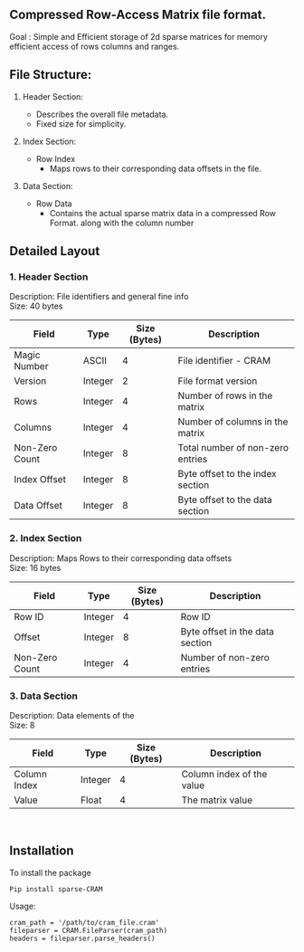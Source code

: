 ## Compressed Row-Access Matrix file format.

Goal : Simple and Efficient storage of 2d sparse matrices for memory efficient access of rows columns and ranges.

## File Structure:
1. Header Section:
    - Describes the overall file metadata.
    - Fixed size for simplicity.

2. Index Section:
    - Row Index
        - Maps rows to their corresponding data offsets in the file.
    <!-- - Column Index
        - Maps columns to their corresponding data offsets in the file. -->

3. Data Section:
    - Row Data
        - Contains the actual sparse matrix data in a compressed Row Format. along with the column number
    <!-- - Column Data
        - Contains the actual sparse matrix in compressed Column Format. -->


## Detailed Layout

### 1. Header Section

Description: File identifiers and general fine info  
Size: 40 bytes

| Field | Type | Size (Bytes) | Description |
|-------|------|--------------|-------------|
| Magic Number | ASCII | 4 | File identifier - CRAM |
| Version | Integer | 2 | File format version |
| Rows | Integer | 4 | Number of rows in the matrix |
| Columns | Integer | 4 | Number of columns in the matrix |
| Non-Zero Count | Integer | 8 | Total number of non-zero entries |
| Index Offset | Integer | 8 | Byte offset to the index section |
| Data Offset | Integer | 8 | Byte offset to the data section |


### 2. Index Section

Description: Maps Rows to their corresponding data offsets  
Size: 16 bytes

| Field | Type | Size (Bytes) | Description |
|-------|------|--------------|-------------|
| Row ID | Integer | 4 | Row ID |
| Offset | Integer | 8 | Byte offset in the data section |
| Non-Zero Count | Integer | 4 | Number of non-zero entries |


### 3. Data Section

Description: Data elements of the  
Size: 8

| Field | Type | Size (Bytes) | Description |
|-------|------|--------------|-------------|
| Column Index | Integer | 4 | Column index of the value |
| Value | Float | 4 | The matrix value |



</br>

## Installation

To install the package

```
Pip install sparse-CRAM
```

Usage:
```
cram_path = '/path/to/cram_file.cram'
fileparser = CRAM.FileParser(cram_path)
headers = fileparser.parse_headers()
```